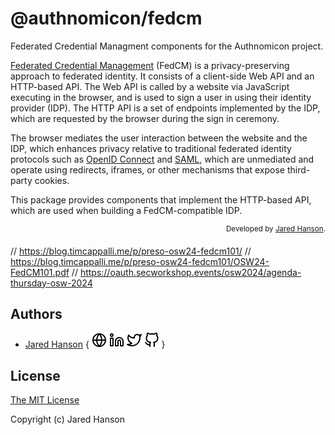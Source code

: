 # @authnomicon/fedcm

Federated Credential Managment components for the Authnomicon project.

[Federated Credential Management](https://fedidcg.github.io/FedCM/) (FedCM) is a
privacy-preserving approach to federated identity.  It consists of a client-side
Web API and an HTTP-based API.  The Web API is called by a website via
JavaScript executing in the browser, and is used to sign a user in using their
identity provider (IDP).  The HTTP API is a set of endpoints implemented by the
IDP, which are requested by the browser during the sign in ceremony.

The browser mediates the user interaction between the website and the IDP, which
enhances privacy relative to traditional federated identity protocols such as
[OpenID Connect](https://openid.net/) and [SAML](https://saml.xml.org/saml-specifications),
which are unmediated and operate using redirects, iframes, or other mechanisms
that expose third-party cookies.

This package provides components that implement the HTTP-based API, which are
used when building a FedCM-compatible IDP.

<p align="right">
  <sup>Developed by <a href="#authors">Jared Hanson</a>.</sub>
</p>


// https://blog.timcappalli.me/p/preso-osw24-fedcm101/
// https://blog.timcappalli.me/p/preso-osw24-fedcm101/OSW24-FedCM101.pdf
// https://oauth.secworkshop.events/osw2024/agenda-thursday-osw-2024

## Authors

- [Jared Hanson](https://www.jaredhanson.me/) { [![WWW](https://raw.githubusercontent.com/jaredhanson/jaredhanson/master/images/globe-12x12.svg)](https://www.jaredhanson.me/) [![LinkedIn](https://raw.githubusercontent.com/jaredhanson/jaredhanson/master/images/linkedin-12x12.svg)](https://www.linkedin.com/in/jaredhanson) [![Twitter](https://raw.githubusercontent.com/jaredhanson/jaredhanson/master/images/twitter-12x12.svg)](https://twitter.com/jaredhanson) [![GitHub](https://raw.githubusercontent.com/jaredhanson/jaredhanson/master/images/github-12x12.svg)](https://github.com/jaredhanson) }

## License

[The MIT License](https://opensource.org/licenses/MIT)

Copyright (c) Jared Hanson
